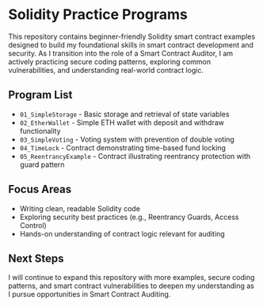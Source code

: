 # Solidity Practice Programs
This repository contains beginner-friendly Solidity smart contract examples designed to build my foundational skills in smart contract development and security. As I transition into the role of a Smart Contract Auditor, I am actively practicing secure coding patterns, exploring common vulnerabilities, and understanding real-world contract logic.

## Program List
- `01_SimpleStorage` - Basic storage and retrieval of state variables
- `02_EtherWallet` - Simple ETH wallet with deposit and withdraw functionality
- `03_SimpleVoting` - Voting system with prevention of double voting
- `04_TimeLock` - Contract demonstrating time-based fund locking
- `05_ReentrancyExample` - Contract illustrating reentrancy protection with guard pattern

## Focus Areas
- Writing clean, readable Solidity code  
- Exploring security best practices (e.g., Reentrancy Guards, Access Control)  
- Hands-on understanding of contract logic relevant for auditing  

## Next Steps
I will continue to expand this repository with more examples, secure coding patterns, and smart contract vulnerabilities to deepen my understanding as I pursue opportunities in Smart Contract Auditing.
